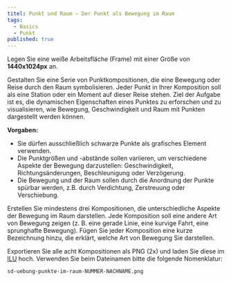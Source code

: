 ```yaml
---
titel: Punkt und Raum – Der Punkt als Bewegung im Raum
tags: 
  - Basics
  - Punkt
published: true
---
```


Legen Sie eine weiße Arbeitsfläche (Frame) mit einer Größe von **1440x1024px** an. 


Gestalten Sie eine Serie von Punktkompositionen, die eine Bewegung oder Reise durch den Raum symbolisieren. Jeder Punkt in Ihrer Komposition soll als eine Station oder ein Moment auf dieser Reise stehen. Ziel der Aufgabe ist es, die dynamischen Eigenschaften eines Punktes zu erforschen und zu visualisieren, wie Bewegung, Geschwindigkeit und Raum mit Punkten dargestellt werden können.

**Vorgaben:**
- Sie dürfen ausschließlich schwarze Punkte als grafisches Element verwenden.
- Die Punktgrößen und -abstände sollen variieren, um verschiedene Aspekte der Bewegung darzustellen: Geschwindigkeit, Richtungsänderungen, Beschleunigung oder Verzögerung.
- Die Bewegung und der Raum sollen durch die Anordnung der Punkte spürbar werden, z.B. durch Verdichtung, Zerstreuung oder Verschiebung.

Erstellen Sie mindestens drei Kompositionen, die unterschiedliche Aspekte der Bewegung im Raum darstellen. Jede Komposition soll eine andere Art von Bewegung zeigen (z. B. eine gerade Linie, eine kurvige Fahrt, eine sprunghafte Bewegung). Fügen Sie jeder Komposition eine kurze Bezeichnung hinzu, die erklärt, welche Art von Bewegung Sie darstellen.

Exportieren Sie alle acht Kompositionen als PNG (2x) und laden Sie diese im [ILU](https://ilu.th-koeln.de/ilias.php?baseClass=ilExerciseHandlerGUI&ref_id=474196&cmd=showOverview) hoch. Verwenden Sie beim Dateinamen bitte die folgende Nomenklatur:

```sd-uebung-punkte-im-raum-NUMMER-NACHNAME.png```

